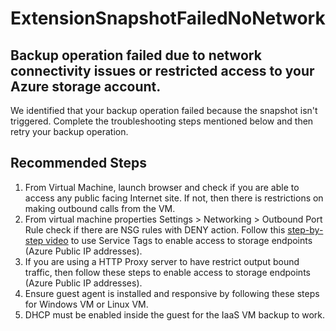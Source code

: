 <properties
	pageTitle= "extensionsnapshotfailednonetwork"
	description= "ExtensionSnapshotFailedNoNetwork"
	service= "microsoft.recoveryservices"
	infoBubbleText= "Backup operation failed due to network connectivity issues"
	service= "microsoft.recoveryservices"
	resource= "backup"
	authors= "srinathvasireddy"
	articleId= "azurebackup-crc-extensionsnapshotfailednonetwork"
	selfHelpType= "diagnostics"
	supportTopicIds= "32553276,32553277,32553285"
	productPesIds= "15207"
	cloudEnvironments= "public"
/>

# ExtensionSnapshotFailedNoNetwork
<!--issueDescription-->
## Backup operation failed due to network connectivity issues or restricted access to your Azure storage account.
<!--/issueDescription-->

We identified that your backup operation failed because the snapshot isn't triggered. Complete the troubleshooting steps mentioned below and then retry your backup operation.

## **Recommended Steps**
1. From Virtual Machine, launch browser and check if you are able to access any public facing Internet site. If not, then there is restrictions on making outbound calls from the VM.
2. From virtual machine properties Settings > Networking > Outbound Port Rule check if there are NSG rules with DENY action. Follow this [step-by-step video](https://www.youtube.com/watch?v=1EjLQtbKm1M) to use Service Tags to enable access to storage endpoints (Azure Public IP addresses).
3. If you are using a HTTP Proxy server to have restrict output bound traffic, then follow these steps to enable access to storage endpoints (Azure Public IP addresses).
4. Ensure guest agent is installed and responsive by following these steps for Windows VM or Linux VM.
5. DHCP must be enabled inside the guest for the IaaS VM backup to work.
